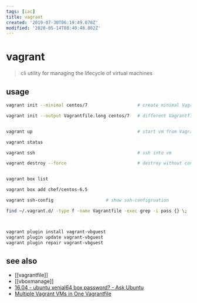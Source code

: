 ```yaml
---
tags: [iac]
title: vagrant
created: '2019-07-30T06:19:49.078Z'
modified: '2020-05-14T08:40:48.802Z'
---
```


# vagrant

> cli utility for managing the lifecycle of virtual machines

## usage
```sh
vagrant init --minimal centos/7                   # create minimal Vagrantfile

vagrant init --output Vagrantfile.long centos/7   # different Vagrantfile


vagrant up                                        # start vm from Vagrantfile

vagrant status

vagrant ssh                                       # ssh into vm

vagrant destroy --force                           # destroy without confirmation


vagrant box list

vagrant box add chef/centos-6.5

vagrant ssh-config                    # show ssh-configruation

find ~/.vagrant.d/ -type f -name Vagrantfile -exec grep -i pass {} \;   # default user and pwd for ubuntu-box



vagrant plugin install vagrant-vbguest
vagrant plugin update vagrant-vbguest
vagrant plugin repair vagrant-vbguest
```

## see also
- [[vagrantfile]]
- [[vboxmanage]]
- [16.04 - ubuntu xenial64 box password? - Ask Ubuntu](https://askubuntu.com/questions/832137/ubuntu-xenial64-box-password)
- [Multiple Vagrant VMs in One Vagrantfile](http://www.thisprogrammingthing.com/2015/multiple-vagrant-vms-in-one-vagrantfile/)
